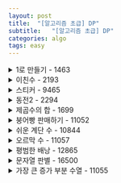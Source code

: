 ```yaml
---
layout: post
title:  "[알고리즘 초급] DP"
subtitle:   "[알고리즘 초급] DP"
categories: algo
tags: easy
---
```


<details>
<summary> 1로 만들기 - 1463</summary>
<div markdown="1">

```cpp
#include <bits/stdc++.h>
using namespace std;
int d[1000005];
int n;
int main() {
    ios::sync_with_stdio(0);
    cin.tie(0);

    cin >> n;
    d[1] = 0;
    for (int i = 0; i <= n; i++) {
        d[i] = d[i-1]+1;
        if (i%2 == 0) d[i] = min(d[i], d[i/2]+1);
        if (i%3 == 0) d[i] = min(d[i], d[i/3]+1);
    }
    cout << d[n];
}
```

</div>
</details>


<details>
<summary> 이친수 - 2193</summary>
<div markdown="1">

```cpp
#include <bits/stdc++.h>
using namespace std;

int main() {
    ios::sync_with_stdio(0);
    cin.tie(0);
    long long D[100][2];
    int N;
    cin >> N;
    D[1][0] = 0;
    D[1][1] = 1;
    for (int i = 2; i <= N; i++) {
        D[i][0] = D[i-1][0] + D[i-1][1];
        D[i][1] = D[i-1][0];
    }
    cout << D[N][0] + D[N][1];

}
```

</div>
</details>

<details>
<summary> 스티커 - 9465</summary>
<div markdown="1">

```cpp
#include <bits/stdc++.h>
using namespace std;
int D[100000][2];
int sticker[100000][2];

int main() {
    ios::sync_with_stdio(0);
    cin.tie(0);
    int T;
    cin >> T;
    while (T--) {
        int N;
        cin >> N;
        for (int i = 0; i < N; i++)
            cin >> sticker[i][0];
        for (int i = 0; i < N; i++)
            cin >> sticker[i][1];
        D[0][0] = sticker[0][0];
        D[0][1] = sticker[0][1];
        for (int i = 0; i < N; i++) {
            D[i][0] = max(D[i-1][1] + sticker[i][0], D[i-1][0]);
            D[i][1] = max(D[i-1][0] + sticker[i][1], D[i-1][1]);
        }
        cout << max(D[N-1][0], D[N-1][1]);
    }
}
```

</div>
</details>

<details>
<summary> 동전2 - 2294</summary>
<div markdown="1">

```cpp
#include <bits/stdc++.h>
using namespace std;
int coin[101];
int D[10001];
int main() {
    ios::sync_with_stdio(0);
    cin.tie(0);
    int n, k;
    for (int i = 0; i <= k; i++)
        D[i] = 0x7ffffff;
    for (int i = 0; i < n; i++)
        cin >> coin[i];
    for (int i = 0; i < n; i++) {
        if (coin[i] > k)
            continue;
        D[coin[i]] = 1;
        for (int j = coin[i]+1; j <= k; j++) 
            D[j] = min(D[j], D[j-coin[i]] + 1);
    }
    if (D[k] >= 0x7ffffff)
        D[k] = -1;
    cout << D[k];
}
```

</div>
</details>

<details>
<summary> 제곱수의 합 - 1699</summary>
<div markdown="1">

<br>
1을 빼야하는 이유 !
```cpp
#include <bits/stdc++.h>
using namespace std;
int d[100001];
int main() {
    ios::sync_with_stdio(0);
    cin.tie(0);
    int n; cin >> n;
    for (int i = 0; i <= n; i++)
        d[i] = i;
    for (int i = 2; i <= n; i++)
        for (int j = 2; j*j <= i; j++)
            d[i] = min(d[i], d[i - j*j]+1);
    cout << d[n];
}
```

</div>
</details>

<details>
<summary> 붕어빵 판매하기 - 11052</summary>
<div markdown="1">

```cpp
#include <bits/stdc++.h>
using namespace std;
int P[1001];
int D[1001];
int main() {
    ios::sync_with_stdio(0);
    cin.tie(0);
    int N; cin >> N;
    for (int i = 0; i <= N; i++)
        cin >> P[i];
    D[1] = P[1];
    for (int i = 2; i <= N; i++) {
        D[i] = P[i];
        for (int j = 1; j < i-1; j++)
            D[i] = max(D[i], D[j] + D[i-j]);
    }
    cout << D[N];
}
```

</div>
</details>

<details>
<summary> 쉬운 계단 수 - 10844</summary>
<div markdown="1">

<br>
1234345 65454321212 ...

```cpp
#include <bits/stdc++.h>
using namespace std;
int D[101][11];
int main() {
    ios::sync_with_stdio(0);
    cin.tie(0);
    int n; cin >> n;
    for (int i = 1; i <= 9; i++)
        D[1][i] = 1;
    for (int i = 2; i <= n; i++) {
        D[i][0] = D[i-1][1];
        for (int j = 1; j <= 9; j++)
            D[i][j] = (D[i-1][j-1] + D[i-1][j+1]) % 1000000000;
    }
    long long sum = 0;
    for (int i = 0; i <= 9; i++)
        sum += D[n][i];
    cout << sum;
}
```

</div>
</details>

<details>
<summary> 오르막 수 - 11057</summary>
<div markdown="1">

<br>

D[i][j] 은 i자리 수에서 1의 자리가 j인 오르막 수의 갯수

```cpp
#include <bits/stdc++.h>
using namespace std;
#define MOD 10007
int D[1006][10];
int main() {
    ios::sync_with_stdio(0);
    cin.tie(0);
    int N; cin >> N;
    for (int i = 0; i < 10; i++)
        D[1][i] = 1;
    for (int i = 2; i < N; i++)
        for (int j = 0; j < 10; j++)
            for (int k = 0; k <= j; k++)
                D[i][j] = (D[i][j] + D[i-1][k]) % MOD;
    int ans = 0;
    for (int i = 0; i < 10; i++)
        ans = (ans + D[N][i]) % MOD;
    cout << ans;
}
```

</div>
</details>


<details>
<summary> 평범한 배낭 - 12865 </summary>
<div markdown="1">

```cpp
#include <bits/stdc++.h>
using namespace std;
int w[101];
int v[101];
int D[101][100001];
int main() {
    ios::sync_with_stdio(0);
    cin.tie(0);
    int N, K; cin >> N >> K;
    for (int i = 1; i <= N; i++)
        cin >> w[i] >> v[i];
    for (int i = 0; i < N; i++)
        D[i][0] = 0;
    for (int i = 0; i < K; i++)
        D[0][i] = 0;
    for (int i = 1; i <= N; i++)
        for (int j = 1; j <= K; j++) {
            if (w[i] <= j) {
                int free_weight = j - w[i];
                d[i][j] = max(d[i-1][j], d[i-1][free_weight] + v[i]);
            }
            else 
                d[i][j] = d[i-1][j];
        }
    cout << d[N][K];
}
```

</div>
</details>


<details>
<summary> 문자열 판별 - 16500</summary>
<div markdown="1">

```cpp
#include <bits/stdc++.h>
using namespace std;
int SL, N, AL[100];
char S[101], A[100][101], D[101];
bool ans(int pos) {
    char &ret = D[pos];
    if (ret != -1) return ret;
    if (pos == SL) return ret = 1;
    ret = 0;
    for (int i = 0; i < N; i++) {
        if (SL < pos + AL[i]) continue;
        bool flag = true;
        for (int j = 0; j < AL[i]; j++)
            if (S[pos+j] != A[i][j])
                flag = false;
        if(flag) ret |= ans(pos + AL[i]);
    }
    return ret;
}
int main() {
    ios::sync_with_stdio(0);
    cin.tie(0);
    cin >> S >> N;
    SL = strlen(S);
    for (int i = 0; i < N; i++) {
        cin >> A[i];
        AL = strlen(A[i]);
    }
    memset(D, -1, sizeof(D));
    cout << ans(0);
}
```

</div>
</details>

<details>
<summary> 가장 큰 증가 부분 수열 - 11055</summary>
<div markdown="1">

```cpp
#include <bits/stdc++.h>
using namespace std;
int D[1005];
int main() {
    ios::sync_with_stdio(0);
    cin.tie(0);
    int A[1005];
    int N; cin >> N;
    for (int i = 0; i < N; i++)
        cin >> A[i];
    D[0] = A[0];
    int mx = D[0];
    for (int i = 1; i < N; i++) {
        D[i] = A[i];
        for (int j = 0; j < i; j++) {
            if (A[j] < A[i])
                D[i] = max(D[i], D[j] + A[i]);
        }
        mx = max(mx, D[i]);
    }
    cout << mx;
}
```

</div>
</details>